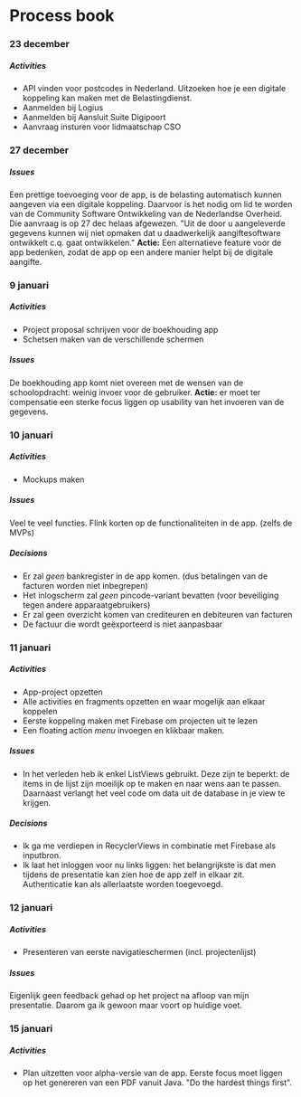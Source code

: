 # Process book

### 23 december
##### Activities
* API vinden voor postcodes in Nederland. Uitzoeken hoe je een digitale koppeling kan maken met de Belastingdienst.
* Aanmelden bij Logius
* Aanmelden bij Aansluit Suite Digipoort
* Aanvraag insturen voor lidmaatschap CSO

### 27 december
##### Issues
Een prettige toevoeging voor de app, is de belasting automatisch kunnen aangeven via een digitale koppeling. Daarvoor is het nodig om lid te worden van de Community Software Ontwikkeling van de Nederlandse Overheid. Die aanvraag is op 27 dec helaas afgewezen. "Uit de door u aangeleverde gegevens kunnen wij niet opmaken dat u daadwerkelijk aangiftesoftware ontwikkelt c.q. gaat ontwikkelen." **Actie:** Een alternatieve feature voor de app bedenken, zodat de app op een andere manier helpt bij de digitale aangifte.

### 9 januari
##### Activities
* Project proposal schrijven voor de boekhouding app
* Schetsen maken van de verschillende schermen

##### Issues
De boekhouding app komt niet overeen met de wensen van de schoolopdracht: weinig invoer voor de gebruiker. **Actie:** er moet ter compensatie een sterke focus liggen op usability van het invoeren van de gegevens.

### 10 januari
##### Activities
* Mockups maken

##### Issues
Veel te veel functies. Flink korten op de functionaliteiten in de app. (zelfs de MVPs)

##### Decisions
* Er zal *geen* bankregister in de app komen. (dus betalingen van de facturen worden niet inbegrepen)
* Het inlogscherm zal *geen* pincode-variant bevatten (voor beveiliging tegen andere apparaatgebruikers)
* Er zal geen overzicht komen van crediteuren en debiteuren van facturen
* De factuur die wordt geëxporteerd is niet aanpasbaar

### 11 januari
##### Activities
* App-project opzetten
* Alle activities en fragments opzetten en waar mogelijk aan elkaar koppelen
* Eerste koppeling maken met Firebase om projecten uit te lezen
* Een floating action *menu* invoegen en klikbaar maken.

##### Issues
* In het verleden heb ik enkel ListViews gebruikt. Deze zijn te beperkt: de items in de lijst zijn moeilijk op te maken en naar wens aan te passen. Daarnaast verlangt het veel code om data uit de database in je view te krijgen.

##### Decisions
* Ik ga me verdiepen in RecyclerViews in combinatie met Firebase als inputbron.
* Ik laat het inloggen voor nu links liggen: het belangrijkste is dat men tijdens de presentatie kan zien hoe de app zelf in elkaar zit. Authenticatie kan als allerlaatste worden toegevoegd.

### 12 januari
##### Activities
* Presenteren van eerste navigatieschermen (incl. projectenlijst)

##### Issues
Eigenlijk geen feedback gehad op het project na afloop van mijn presentatie. Daarom ga ik gewoon maar voort op huidige voet.

### 15 januari
##### Activities
* Plan uitzetten voor alpha-versie van de app. Eerste focus moet liggen op het genereren van een PDF vanuit Java. "Do the hardest things first".

